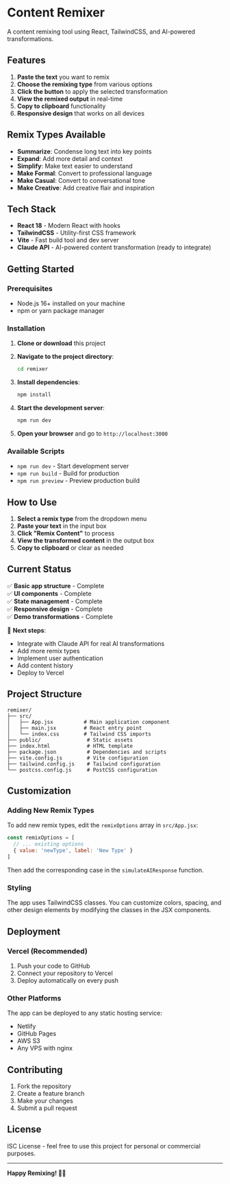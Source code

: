 # Content Remixer

A content remixing tool using React, TailwindCSS, and AI-powered transformations.

## Features

1. **Paste the text** you want to remix
2. **Choose the remixing type** from various options
3. **Click the button** to apply the selected transformation
4. **View the remixed output** in real-time
5. **Copy to clipboard** functionality
6. **Responsive design** that works on all devices

## Remix Types Available

- **Summarize**: Condense long text into key points
- **Expand**: Add more detail and context
- **Simplify**: Make text easier to understand
- **Make Formal**: Convert to professional language
- **Make Casual**: Convert to conversational tone
- **Make Creative**: Add creative flair and inspiration

## Tech Stack

- **React 18** - Modern React with hooks
- **TailwindCSS** - Utility-first CSS framework
- **Vite** - Fast build tool and dev server
- **Claude API** - AI-powered content transformation (ready to integrate)

## Getting Started

### Prerequisites

- Node.js 16+ installed on your machine
- npm or yarn package manager

### Installation

1. **Clone or download** this project
2. **Navigate to the project directory**:
   ```bash
   cd remixer
   ```

3. **Install dependencies**:
   ```bash
   npm install
   ```

4. **Start the development server**:
   ```bash
   npm run dev
   ```

5. **Open your browser** and go to `http://localhost:3000`

### Available Scripts

- `npm run dev` - Start development server
- `npm run build` - Build for production
- `npm run preview` - Preview production build

## How to Use

1. **Select a remix type** from the dropdown menu
2. **Paste your text** in the input box
3. **Click "Remix Content"** to process
4. **View the transformed content** in the output box
5. **Copy to clipboard** or clear as needed

## Current Status

✅ **Basic app structure** - Complete  
✅ **UI components** - Complete  
✅ **State management** - Complete  
✅ **Responsive design** - Complete  
✅ **Demo transformations** - Complete  

🔄 **Next steps**:
- Integrate with Claude API for real AI transformations
- Add more remix types
- Implement user authentication
- Add content history
- Deploy to Vercel

## Project Structure

```
remixer/
├── src/
│   ├── App.jsx          # Main application component
│   ├── main.jsx         # React entry point
│   └── index.css        # Tailwind CSS imports
├── public/               # Static assets
├── index.html            # HTML template
├── package.json          # Dependencies and scripts
├── vite.config.js        # Vite configuration
├── tailwind.config.js    # Tailwind configuration
└── postcss.config.js     # PostCSS configuration
```

## Customization

### Adding New Remix Types

To add new remix types, edit the `remixOptions` array in `src/App.jsx`:

```javascript
const remixOptions = [
  // ... existing options
  { value: 'newType', label: 'New Type' }
]
```

Then add the corresponding case in the `simulateAIResponse` function.

### Styling

The app uses TailwindCSS classes. You can customize colors, spacing, and other design elements by modifying the classes in the JSX components.

## Deployment

### Vercel (Recommended)

1. Push your code to GitHub
2. Connect your repository to Vercel
3. Deploy automatically on every push

### Other Platforms

The app can be deployed to any static hosting service:
- Netlify
- GitHub Pages
- AWS S3
- Any VPS with nginx

## Contributing

1. Fork the repository
2. Create a feature branch
3. Make your changes
4. Submit a pull request

## License

ISC License - feel free to use this project for personal or commercial purposes.

---

**Happy Remixing! 🎨✨**
